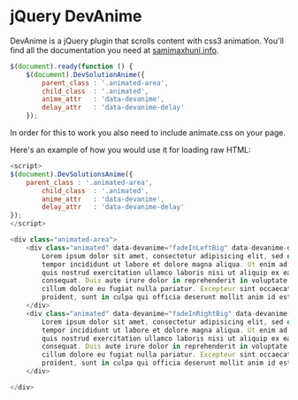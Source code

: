 # jQuery DevAnime
DevAnime is a jQuery plugin that scrolls content with css3 animation. You'll find all the documentation you need at [samimaxhuni.info](http://samimaxhuni.info).

```javascript
$(document).ready(function () {
	$(document).DevSolutionAnime({
		parent_class : '.animated-area',
        child_class  : '.animated',
        anime_attr   : 'data-devanime',
        delay_attr   : 'data-devanime-delay'
	});
```
In order for this to work you also need to include animate.css on your page.

Here's an example of how you would use it for loading raw HTML:

```javascript
<script>
$(document).DevSolutionsAnime({
	parent_class : '.animated-area',
        child_class  : '.animated',
        anime_attr   : 'data-devanime',
        delay_attr   : 'data-devanime-delay'
});
</script>

<div class="animated-area">
	<div class="animated" data-devanime="fadeInLeftBig" data-devanime-delay="0.6s">
		Lorem ipsum dolor sit amet, consectetur adipisicing elit, sed do eiusmod
		tempor incididunt ut labore et dolore magna aliqua. Ut enim ad minim veniam,
		quis nostrud exercitation ullamco laboris nisi ut aliquip ex ea commodo
		consequat. Duis aute irure dolor in reprehenderit in voluptate velit esse
		cillum dolore eu fugiat nulla pariatur. Excepteur sint occaecat cupidatat non
		proident, sunt in culpa qui officia deserunt mollit anim id est laborum.
	</div>
	<div class="animated" data-devanime="fadeInRightBig" data-devanime-delay="0.6s">
		Lorem ipsum dolor sit amet, consectetur adipisicing elit, sed do eiusmod
		tempor incididunt ut labore et dolore magna aliqua. Ut enim ad minim veniam,
		quis nostrud exercitation ullamco laboris nisi ut aliquip ex ea commodo
		consequat. Duis aute irure dolor in reprehenderit in voluptate velit esse
		cillum dolore eu fugiat nulla pariatur. Excepteur sint occaecat cupidatat non
		proident, sunt in culpa qui officia deserunt mollit anim id est laborum.
	</div>

</div>
```

